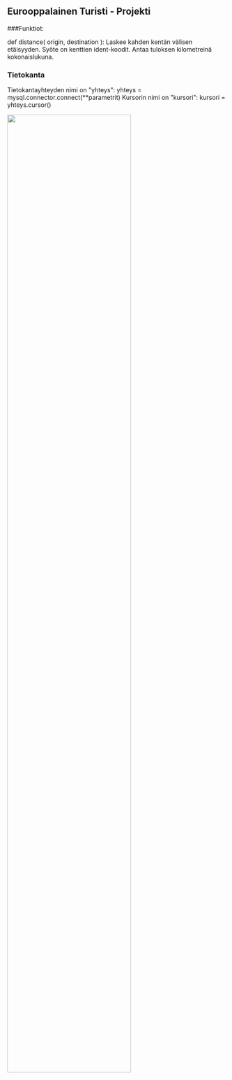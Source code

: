 ## Eurooppalainen Turisti - Projekti

###Funktiot:

def distance( origin, destination ):
Laskee kahden kentän välisen etäisyyden. Syöte on kenttien ident-koodit. Antaa tuloksen kilometreinä kokonaislukuna.











### Tietokanta
Tietokantayhteyden nimi on "yhteys":
    yhteys = mysql.connector.connect(**parametrit)
Kursorin nimi on "kursori":
    kursori = yhteys.cursor()


<img src="https://github.com/user-attachments/assets/8e5a8ea8-b712-43ff-a5bd-ad7815cd692a" width="75%" height="75%">

